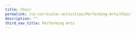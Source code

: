 ```yaml
---
title: Choir
permalink: /co-curricular-activities/Performing-Arts/Choir
description: ""
third_nav_title: Performing Arts
---
```

